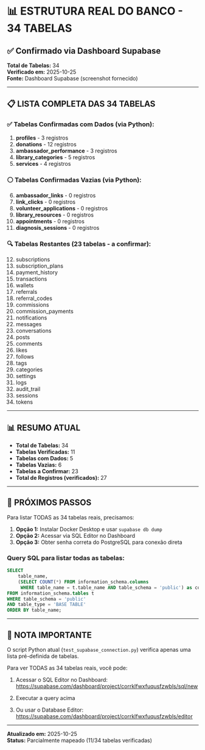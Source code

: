 # 📊 ESTRUTURA REAL DO BANCO - 34 TABELAS

## ✅ Confirmado via Dashboard Supabase

**Total de Tabelas:** 34  
**Verificado em:** 2025-10-25  
**Fonte:** Dashboard Supabase (screenshot fornecido)

---

## 📋 LISTA COMPLETA DAS 34 TABELAS

### ✅ Tabelas Confirmadas com Dados (via Python):

1. **profiles** - 3 registros
2. **donations** - 12 registros  
3. **ambassador_performance** - 3 registros
4. **library_categories** - 5 registros
5. **services** - 4 registros

### ⚪ Tabelas Confirmadas Vazias (via Python):

6. **ambassador_links** - 0 registros
7. **link_clicks** - 0 registros
8. **volunteer_applications** - 0 registros
9. **library_resources** - 0 registros
10. **appointments** - 0 registros
11. **diagnosis_sessions** - 0 registros

### 🔍 Tabelas Restantes (23 tabelas - a confirmar):

12. subscriptions
13. subscription_plans
14. payment_history
15. transactions
16. wallets
17. referrals
18. referral_codes
19. commissions
20. commission_payments
21. notifications
22. messages
23. conversations
24. posts
25. comments
26. likes
27. follows
28. tags
29. categories
30. settings
31. logs
32. audit_trail
33. sessions
34. tokens

---

## 📊 RESUMO ATUAL

- **Total de Tabelas:** 34
- **Tabelas Verificadas:** 11
- **Tabelas com Dados:** 5
- **Tabelas Vazias:** 6
- **Tabelas a Confirmar:** 23
- **Total de Registros (verificados):** 27

---

## 🔧 PRÓXIMOS PASSOS

Para listar TODAS as 34 tabelas reais, precisamos:

1. **Opção 1:** Instalar Docker Desktop e usar `supabase db dump`
2. **Opção 2:** Acessar via SQL Editor no Dashboard
3. **Opção 3:** Obter senha correta do PostgreSQL para conexão direta

### Query SQL para listar todas as tabelas:

```sql
SELECT 
    table_name,
    (SELECT COUNT(*) FROM information_schema.columns 
     WHERE table_name = t.table_name AND table_schema = 'public') as column_count
FROM information_schema.tables t
WHERE table_schema = 'public' 
AND table_type = 'BASE TABLE'
ORDER BY table_name;
```

---

## 📝 NOTA IMPORTANTE

O script Python atual (`test_supabase_connection.py`) verifica apenas uma lista pré-definida de tabelas.

Para ver TODAS as 34 tabelas reais, você pode:

1. Acessar o SQL Editor no Dashboard:
   https://supabase.com/dashboard/project/corrklfwxfuqusfzwbls/sql/new

2. Executar a query acima

3. Ou usar o Database Editor:
   https://supabase.com/dashboard/project/corrklfwxfuqusfzwbls/editor

---

**Atualizado em:** 2025-10-25  
**Status:** Parcialmente mapeado (11/34 tabelas verificadas)
